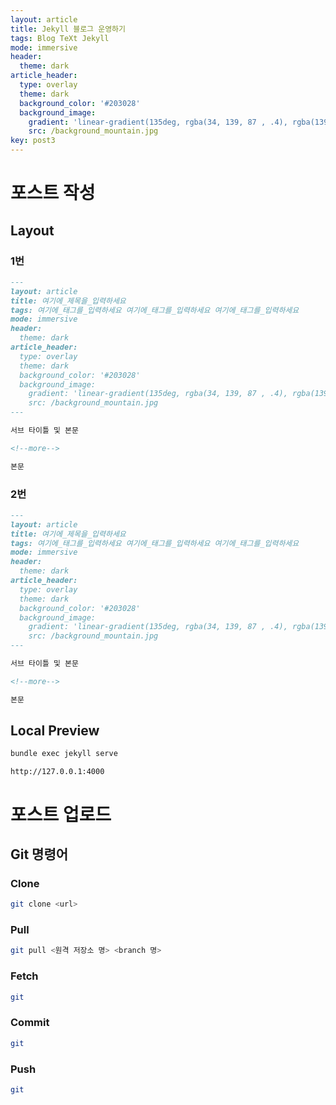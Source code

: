 ```yaml
---
layout: article
title: Jekyll 블로그 운영하기
tags: Blog TeXt Jekyll
mode: immersive
header:
  theme: dark
article_header:
  type: overlay
  theme: dark
  background_color: '#203028'
  background_image:
    gradient: 'linear-gradient(135deg, rgba(34, 139, 87 , .4), rgba(139, 34, 139, .4))'
    src: /background_mountain.jpg
key: post3
---
```


<!--more-->

# 포스트 작성

## Layout

### 1번

```markdown
---
layout: article
title: 여기에_제목을_입력하세요
tags: 여기에_태그를_입력하세요 여기에_태그를_입력하세요 여기에_태그를_입력하세요
mode: immersive
header:
  theme: dark
article_header:
  type: overlay
  theme: dark
  background_color: '#203028'
  background_image:
    gradient: 'linear-gradient(135deg, rgba(34, 139, 87 , .4), rgba(139, 34, 139, .4))'
    src: /background_mountain.jpg
---

서브 타이틀 및 본문

<!--more--> 

본문

```



### 2번

```markdown
---
layout: article
title: 여기에_제목을_입력하세요
tags: 여기에_태그를_입력하세요 여기에_태그를_입력하세요 여기에_태그를_입력하세요
mode: immersive
header:
  theme: dark
article_header:
  type: overlay
  theme: dark
  background_color: '#203028'
  background_image:
    gradient: 'linear-gradient(135deg, rgba(34, 139, 87 , .4), rgba(139, 34, 139, .4))'
    src: /background_mountain.jpg
---

서브 타이틀 및 본문

<!--more--> 

본문

```



## Local Preview

```bash
bundle exec jekyll serve
```



```
http://127.0.0.1:4000
```





# 포스트 업로드

## Git 명령어

### Clone

```bash
git clone <url>
```



### Pull

```bash
git pull <원격 저장소 명> <branch 명>
```



### Fetch

```bash
git 
```



### Commit

```bash
git
```



### Push

```bash
git
```

